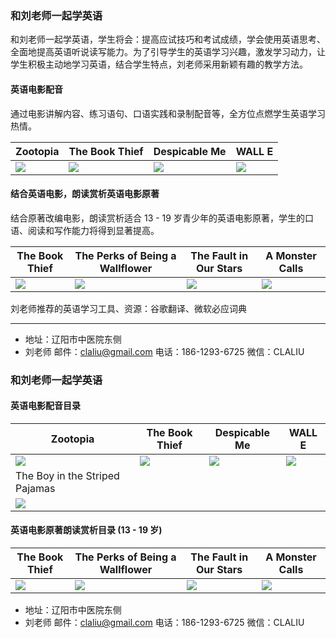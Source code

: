 ### 和刘老师一起学英语

和刘老师一起学英语，学生将会：提高应试技巧和考试成绩，学会使用英语思考、全面地提高英语听说读写能力。为了引导学生的英语学习兴趣，激发学习动力，让学生积极主动地学习英语，结合学生特点，刘老师采用新颖有趣的教学方法。

#### 英语电影配音

通过电影讲解内容、练习语句、口语实践和录制配音等，全方位点燃学生英语学习热情。

Zootopia | The Book Thief | Despicable Me | WALL E
--- | --- | --- | ---
![](http://i.imgur.com/l63hT5W.jpg) | ![](http://i.imgur.com/HXKE1XP.jpg) | ![](http://i.imgur.com/a8HPRlf.jpg) | ![](http://i.imgur.com/NMeC1Bd.jpg)

#### 结合英语电影，朗读赏析英语电影原著

结合原著改编电影，朗读赏析适合 13 - 19 岁青少年的英语电影原著，学生的口语、阅读和写作能力将得到显著提高。

The Book Thief | The Perks of Being a Wallflower | The Fault in Our Stars | A Monster Calls
--- | --- | --- | ---
![](http://i.imgur.com/oPwtiLg.jpg) | ![](http://i.imgur.com/nFeSNo5.jpg) | ![](http://i.imgur.com/DJqJZui.jpg) | ![](http://i.imgur.com/flAnj4O.jpg)

刘老师推荐的英语学习工具、资源：谷歌翻译、微软必应词典

******

* 地址：辽阳市中医院东侧
* 刘老师 邮件：claliu@gmail.com 电话：186-1293-6725 微信：CLALIU

### 和刘老师一起学英语

#### 英语电影配音目录

Zootopia | The Book Thief | Despicable Me | WALL E
--- | --- | --- | ---
![](http://i.imgur.com/l63hT5W.jpg) | ![](http://i.imgur.com/HXKE1XP.jpg) | ![](http://i.imgur.com/a8HPRlf.jpg) | ![](http://i.imgur.com/NMeC1Bd.jpg)
The Boy in the Striped Pajamas |
![](http://i.imgur.com/7RJhHi0.jpg) |

#### 英语电影原著朗读赏析目录 (13 - 19 岁)

The Book Thief | The Perks of Being a Wallflower | The Fault in Our Stars | A Monster Calls
--- | --- | --- | ---
![](http://i.imgur.com/oPwtiLg.jpg) | ![](http://i.imgur.com/nFeSNo5.jpg) | ![](http://i.imgur.com/DJqJZui.jpg) | ![](http://i.imgur.com/flAnj4O.jpg)

* 地址：辽阳市中医院东侧
* 刘老师 邮件：claliu@gmail.com 电话：186-1293-6725 微信：CLALIU